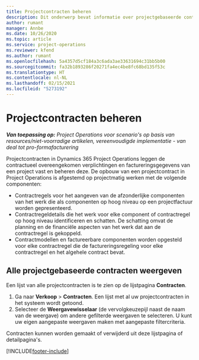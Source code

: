 ```yaml
---
title: Projectcontracten beheren
description: Dit onderwerp bevat informatie over projectgebaseerde contracten weergeven.
author: rumant
manager: Annbe
ms.date: 10/26/2020
ms.topic: article
ms.service: project-operations
ms.reviewer: kfend
ms.author: rumant
ms.openlocfilehash: 5a4357d5cf184a3c6ada3ae33631694c31bb5b00
ms.sourcegitcommit: fa32b1893286f20271fa4ec4be8fc68bd135f53c
ms.translationtype: HT
ms.contentlocale: nl-NL
ms.lasthandoff: 02/15/2021
ms.locfileid: "5273192"
---
```

# <a name="manage-project-contracts"></a>Projectcontracten beheren

_**Van toepassing op:** Project Operations voor scenario's op basis van resources/niet-voorradige artikelen, vereenvoudigde implementatie - van deal tot pro-formafacturering_

Projectcontracten in Dynamics 365 Project Operations leggen de contractueel overeengekomen verplichtingen en factureringsgegevens van een project vast en beheren deze. De opbouw van een projectcontract in Project Operations is afgestemd op projectmatig werken met de volgende componenten:

- Contractregels voor het aangeven van de afzonderlijke componenten van het werk die als componenten op hoog niveau op een projectfactuur worden gepresenteerd.
- Contractregeldetails die het werk voor elke component of contractregel op hoog niveau identificeren en schatten. De schatting omvat de planning en de financiële aspecten van het werk dat aan de contractregel is gekoppeld.
- Contractmodellen en factureerbare componenten worden opgesteld voor elke contractregel die de factureringsregeling voor elke contractregel en het algehele contract bevat.

## <a name="view-all-project-based-contracts"></a>Alle projectgebaseerde contracten weergeven

Een lijst van alle projectcontracten is te zien op de lijstpagina **Contracten**. 

1. Ga naar **Verkoop** > **Contracten**. Een lijst met al uw projectcontracten in het systeem wordt getoond. 
2. Selecteer de **Weergavewisselaar** (de vervolgkeuzepijl naast de naam van de weergave) om andere gefilterde weergaven te selecteren. U kunt uw eigen aangepaste weergaven maken met aangepaste filtercriteria.

Contracten kunnen worden gemaakt of verwijderd uit deze lijstpagina of detailpagina's.


[!INCLUDE[footer-include](../../includes/footer-banner.md)]